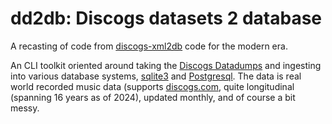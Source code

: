 # dd2db: Discogs datasets 2 database

A recasting of code from
[discogs-xml2db](https://github.com/philipmat/discogs-xml2db) code for
the modern era.

An CLI toolkit oriented around taking the [Discogs Datadumps][1] and
ingesting into various database systems,
[sqlite3](https://www.sqlite.org) and
[Postgresql](https://www.postgresql.org).  The data is real world
recorded music data (supports [discogs.com](https://discogs.com),
quite longitudinal (spanning 16 years as of 2024), updated monthly,
and of course a bit messy.

[1]: https://data.discogs.com/
